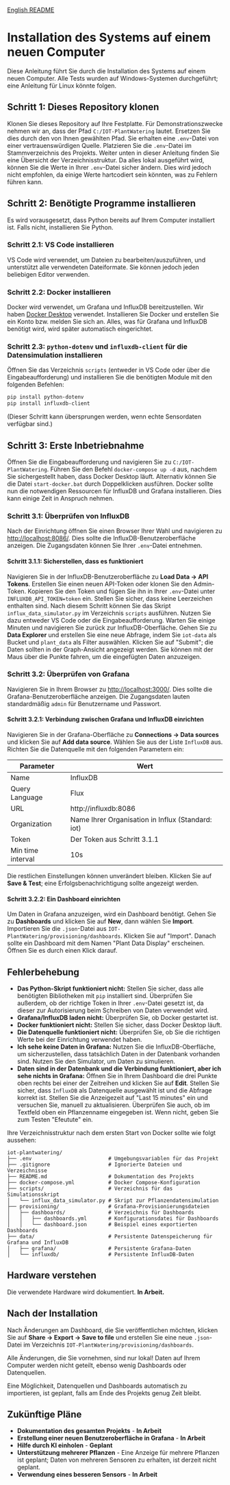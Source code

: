 [English README](README.md)

# Installation des Systems auf einem neuen Computer

Diese Anleitung führt Sie durch die Installation des Systems auf einem neuen Computer. Alle Tests wurden auf Windows-Systemen durchgeführt; eine Anleitung für Linux könnte folgen.

## Schritt 1: Dieses Repository klonen

Klonen Sie dieses Repository auf Ihre Festplatte. Für Demonstrationszwecke nehmen wir an, dass der Pfad `C:/IOT-PlantWatering` lautet. Ersetzen Sie dies durch den von Ihnen gewählten Pfad. Sie erhalten eine `.env`-Datei von einer vertrauenswürdigen Quelle. Platzieren Sie die `.env`-Datei im Stammverzeichnis des Projekts. Weiter unten in dieser Anleitung finden Sie eine Übersicht der Verzeichnisstruktur. Da alles lokal ausgeführt wird, können Sie die Werte in Ihrer `.env`-Datei sicher ändern. Dies wird jedoch nicht empfohlen, da einige Werte hartcodiert sein könnten, was zu Fehlern führen kann.

## Schritt 2: Benötigte Programme installieren

Es wird vorausgesetzt, dass Python bereits auf Ihrem Computer installiert ist. Falls nicht, installieren Sie Python.

### Schritt 2.1: VS Code installieren

VS Code wird verwendet, um Dateien zu bearbeiten/auszuführen, und unterstützt alle verwendeten Dateiformate. Sie können jedoch jeden beliebigen Editor verwenden.

### Schritt 2.2: Docker installieren

Docker wird verwendet, um Grafana und InfluxDB bereitzustellen. Wir haben [Docker Desktop](https://www.docker.com/products/docker-desktop/) verwendet. Installieren Sie Docker und erstellen Sie ein Konto bzw. melden Sie sich an. Alles, was für Grafana und InfluxDB benötigt wird, wird später automatisch eingerichtet.

### Schritt 2.3: `python-dotenv` und `influxdb-client` für die Datensimulation installieren

Öffnen Sie das Verzeichnis `scripts` (entweder in VS Code oder über die Eingabeaufforderung) und installieren Sie die benötigten Module mit den folgenden Befehlen:

```bash
pip install python-dotenv
pip install influxdb-client
```

(Dieser Schritt kann übersprungen werden, wenn echte Sensordaten verfügbar sind.)

## Schritt 3: Erste Inbetriebnahme

Öffnen Sie die Eingabeaufforderung und navigieren Sie zu `C:/IOT-PlantWatering`. Führen Sie den Befehl `docker-compose up -d` aus, nachdem Sie sichergestellt haben, dass Docker Desktop läuft. Alternativ können Sie die Datei `start-docker.bat` durch Doppelklicken ausführen. Docker sollte nun die notwendigen Ressourcen für InfluxDB und Grafana installieren. Dies kann einige Zeit in Anspruch nehmen.

### Schritt 3.1: Überprüfen von InfluxDB

Nach der Einrichtung öffnen Sie einen Browser Ihrer Wahl und navigieren zu [http://localhost:8086/](http://localhost:8086/). Dies sollte die InfluxDB-Benutzeroberfläche anzeigen. Die Zugangsdaten können Sie Ihrer `.env`-Datei entnehmen.

#### Schritt 3.1.1: Sicherstellen, dass es funktioniert

Navigieren Sie in der InfluxDB-Benutzeroberfläche zu **Load Data -> API Tokens**. Erstellen Sie einen neuen API-Token oder klonen Sie den Admin-Token. Kopieren Sie den Token und fügen Sie ihn in Ihrer `.env`-Datei unter `INFLUXDB_API_TOKEN=token` ein. Stellen Sie sicher, dass keine Leerzeichen enthalten sind. Nach diesem Schritt können Sie das Skript `influx_data_simulator.py` im Verzeichnis `scripts` ausführen. Nutzen Sie dazu entweder VS Code oder die Eingabeaufforderung. Warten Sie einige Minuten und navigieren Sie zurück zur InfluxDB-Oberfläche. Gehen Sie zu **Data Explorer** und erstellen Sie eine neue Abfrage, indem Sie `iot-data` als Bucket und `plant_data` als Filter auswählen. Klicken Sie auf "Submit"; die Daten sollten in der Graph-Ansicht angezeigt werden. Sie können mit der Maus über die Punkte fahren, um die eingefügten Daten anzuzeigen.

### Schritt 3.2: Überprüfen von Grafana

Navigieren Sie in Ihrem Browser zu [http://localhost:3000/](http://localhost:3000/). Dies sollte die Grafana-Benutzeroberfläche anzeigen. Die Zugangsdaten lauten standardmäßig `admin` für Benutzername und Passwort.

#### Schritt 3.2.1: Verbindung zwischen Grafana und InfluxDB einrichten

Navigieren Sie in der Grafana-Oberfläche zu **Connections -> Data sources** und klicken Sie auf **Add data source**. Wählen Sie aus der Liste `InfluxDB` aus. Richten Sie die Datenquelle mit den folgenden Parametern ein:

| Parameter          | Wert                                           |
|--------------------|------------------------------------------------|
| Name               | InfluxDB                                       |
| Query Language     | Flux                                           |
| URL                | http://influxdb:8086                          |
| Organization       | Name Ihrer Organisation in Influx (Standard: iot) |
| Token              | Der Token aus Schritt 3.1.1                   |
| Min time interval  | 10s                                            |

Die restlichen Einstellungen können unverändert bleiben. Klicken Sie auf **Save & Test**; eine Erfolgsbenachrichtigung sollte angezeigt werden.

#### Schritt 3.2.2: Ein Dashboard einrichten

Um Daten in Grafana anzuzeigen, wird ein Dashboard benötigt. Gehen Sie zu **Dashboards** und klicken Sie auf **New**, dann wählen Sie **Import**. Importieren Sie die `.json`-Datei aus `IOT-PlantWatering/provisioning/dashboards`. Klicken Sie auf "Import". Danach sollte ein Dashboard mit dem Namen "Plant Data Display" erscheinen. Öffnen Sie es durch einen Klick darauf.

## Fehlerbehebung

- **Das Python-Skript funktioniert nicht:** Stellen Sie sicher, dass alle benötigten Bibliotheken mit `pip` installiert sind. Überprüfen Sie außerdem, ob der richtige Token in Ihrer `.env`-Datei gesetzt ist, da dieser zur Autorisierung beim Schreiben von Daten verwendet wird.
- **Grafana/InfluxDB laden nicht:** Überprüfen Sie, ob Docker gestartet ist.
- **Docker funktioniert nicht:** Stellen Sie sicher, dass Docker Desktop läuft.
- **Die Datenquelle funktioniert nicht:** Überprüfen Sie, ob Sie die richtigen Werte bei der Einrichtung verwendet haben.
- **Ich sehe keine Daten in Grafana:** Nutzen Sie die InfluxDB-Oberfläche, um sicherzustellen, dass tatsächlich Daten in der Datenbank vorhanden sind. Nutzen Sie den Simulator, um Daten zu simulieren.
- **Daten sind in der Datenbank und die Verbindung funktioniert, aber ich sehe nichts in Grafana:** Öffnen Sie in Ihrem Dashboard die drei Punkte oben rechts bei einer der Zeitreihen und klicken Sie auf **Edit**. Stellen Sie sicher, dass `InfluxDB` als Datenquelle ausgewählt ist und die Abfrage korrekt ist. Stellen Sie die Anzeigezeit auf "Last 15 minutes" ein und versuchen Sie, manuell zu aktualisieren. Überprüfen Sie auch, ob im Textfeld oben ein Pflanzenname eingegeben ist. Wenn nicht, geben Sie zum Testen "Efeutute" ein.

Ihre Verzeichnisstruktur nach dem ersten Start von Docker sollte wie folgt aussehen:

```
iot-plantwatering/
├── .env                         # Umgebungsvariablen für das Projekt
├── .gitignore                   # Ignorierte Dateien und Verzeichnisse
├── README.md                    # Dokumentation des Projekts
├── docker-compose.yml           # Docker Compose-Konfiguration
├── scripts/                     # Verzeichnis für das Simulationsskript
│   └── influx_data_simulator.py # Skript zur Pflanzendatensimulation
├── provisioning/                # Grafana-Provisionierungsdateien
│   ├── dashboards/              # Verzeichnis für Dashboards
│   │   ├── dashboards.yml       # Konfigurationsdatei für Dashboards
│   │   └── dashboard.json       # Beispiel eines exportierten Dashboards
├── data/                        # Persistente Datenspeicherung für Grafana und InfluxDB
│   ├── grafana/                 # Persistente Grafana-Daten
│   └── influxdb/                # Persistente InfluxDB-Daten
```

## Hardware verstehen
Die verwendete Hardware wird dokumentiert. **In Arbeit.**

## Nach der Installation

Nach Änderungen am Dashboard, die Sie veröffentlichen möchten, klicken Sie auf **Share -> Export -> Save to file** und erstellen Sie eine neue `.json`-Datei im Verzeichnis `IOT-PlantWatering/provisioning/dashboards`.

Alle Änderungen, die Sie vornehmen, sind nur lokal! Daten auf Ihrem Computer werden nicht geteilt, ebenso wenig Dashboards oder Datenquellen.

Eine Möglichkeit, Datenquellen und Dashboards automatisch zu importieren, ist geplant, falls am Ende des Projekts genug Zeit bleibt.

## Zukünftige Pläne

- **Dokumentation des gesamten Projekts** - **In Arbeit**
- **Erstellung einer neuen Benutzeroberfläche in Grafana** - **In Arbeit**
- **Hilfe durch KI einholen** - **Geplant**
- **Unterstützung mehrerer Pflanzen** - Eine Anzeige für mehrere Pflanzen ist geplant; Daten von mehreren Sensoren zu erhalten, ist derzeit nicht geplant.
- **Verwendung eines besseren Sensors** - **In Arbeit**

